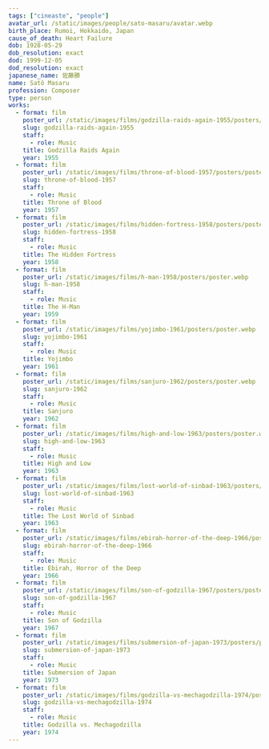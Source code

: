 ```yaml
---
tags: ["cineaste", "people"]
avatar_url: /static/images/people/sato-masaru/avatar.webp
birth_place: Rumoi, Hokkaido, Japan
cause_of_death: Heart Failure
dob: 1928-05-29
dob_resolution: exact
dod: 1999-12-05
dod_resolution: exact
japanese_name: 佐藤勝
name: Satô Masaru
profession: Composer
type: person
works:
  - format: film
    poster_url: /static/images/films/godzilla-raids-again-1955/posters/poster.webp
    slug: godzilla-raids-again-1955
    staff:
      - role: Music
    title: Godzilla Raids Again
    year: 1955
  - format: film
    poster_url: /static/images/films/throne-of-blood-1957/posters/poster.webp
    slug: throne-of-blood-1957
    staff:
      - role: Music
    title: Throne of Blood
    year: 1957
  - format: film
    poster_url: /static/images/films/hidden-fortress-1958/posters/poster.webp
    slug: hidden-fortress-1958
    staff:
      - role: Music
    title: The Hidden Fortress
    year: 1958
  - format: film
    poster_url: /static/images/films/h-man-1958/posters/poster.webp
    slug: h-man-1958
    staff:
      - role: Music
    title: The H-Man
    year: 1959
  - format: film
    poster_url: /static/images/films/yojimbo-1961/posters/poster.webp
    slug: yojimbo-1961
    staff:
      - role: Music
    title: Yojimbo
    year: 1961
  - format: film
    poster_url: /static/images/films/sanjuro-1962/posters/poster.webp
    slug: sanjuro-1962
    staff:
      - role: Music
    title: Sanjuro
    year: 1962
  - format: film
    poster_url: /static/images/films/high-and-low-1963/posters/poster.webp
    slug: high-and-low-1963
    staff:
      - role: Music
    title: High and Low
    year: 1963
  - format: film
    poster_url: /static/images/films/lost-world-of-sinbad-1963/posters/poster.webp
    slug: lost-world-of-sinbad-1963
    staff:
      - role: Music
    title: The Lost World of Sinbad
    year: 1963
  - format: film
    poster_url: /static/images/films/ebirah-horror-of-the-deep-1966/posters/poster.webp
    slug: ebirah-horror-of-the-deep-1966
    staff:
      - role: Music
    title: Ebirah, Horror of the Deep
    year: 1966
  - format: film
    poster_url: /static/images/films/son-of-godzilla-1967/posters/poster.webp
    slug: son-of-godzilla-1967
    staff:
      - role: Music
    title: Son of Godzilla
    year: 1967
  - format: film
    poster_url: /static/images/films/submersion-of-japan-1973/posters/poster.webp
    slug: submersion-of-japan-1973
    staff:
      - role: Music
    title: Submersion of Japan
    year: 1973
  - format: film
    poster_url: /static/images/films/godzilla-vs-mechagodzilla-1974/posters/poster.webp
    slug: godzilla-vs-mechagodzilla-1974
    staff:
      - role: Music
    title: Godzilla vs. Mechagodzilla
    year: 1974
---
```

